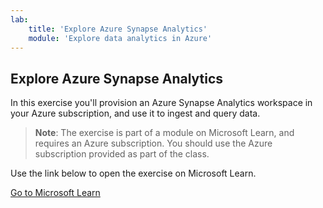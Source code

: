 ```yaml
---
lab:
    title: 'Explore Azure Synapse Analytics'
    module: 'Explore data analytics in Azure'
---
```


## Explore Azure Synapse Analytics

In this exercise you'll provision an Azure Synapse Analytics workspace in your Azure subscription, and use it to ingest and query data.

> **Note**: The exercise is part of a module on Microsoft Learn, and requires an Azure subscription. You should use the Azure subscription provided as part of the class.

Use the link below to open the exercise on Microsoft Learn.

[Go to Microsoft Learn](https://docs.microsoft.com/learn/modules/explore-fundamentals-data-visualization/5-exercise-power-bi)

